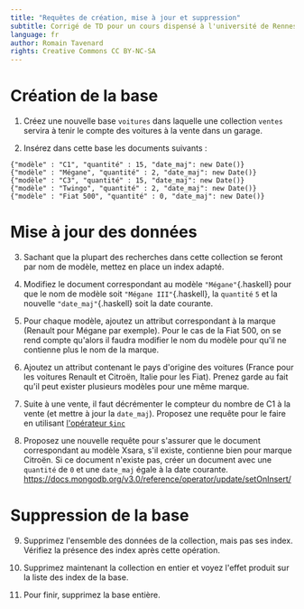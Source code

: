 ```yaml
---
title: "Requêtes de création, mise à jour et suppression"
subtitle: Corrigé de TD pour un cours dispensé à l'université de Rennes 2
language: fr
author: Romain Tavenard
rights: Creative Commons CC BY-NC-SA
---
```


# Création de la base

1. Créez une nouvelle base `voitures` dans laquelle une collection `ventes` servira à tenir le compte des voitures à la vente dans un garage.

2. Insérez dans cette base les documents suivants :

```
{"modèle" : "C1", "quantité" : 15, "date_maj": new Date()}
{"modèle" : "Mégane", "quantité" : 2, "date_maj": new Date()}
{"modèle" : "C3", "quantité" : 15, "date_maj": new Date()}
{"modèle" : "Twingo", "quantité" : 2, "date_maj": new Date()}
{"modèle" : "Fiat 500", "quantité" : 0, "date_maj": new Date()}
```

# Mise à jour des données

3. Sachant que la plupart des recherches dans cette collection se feront par nom de modèle, mettez en place un index adapté.

4. Modifiez le document correspondant au modèle `"Mégane"`{.haskell} pour que le nom de modèle soit `"Mégane III"`{.haskell}, la `quantité` `5` et la nouvelle `"date_maj"`{.haskell} soit la date courante.

5. Pour chaque modèle, ajoutez un attribut correspondant à la marque (Renault pour Mégane par exemple). Pour le cas de la Fiat 500, on se rend compte qu'alors il faudra modifier le nom du modèle pour qu'il ne contienne plus le nom de la marque.

6. Ajoutez un attribut contenant le pays d'origine des voitures (France pour les voitures Renault et Citroën, Italie pour les Fiat). Prenez garde au fait qu'il peut exister plusieurs modèles pour une même marque.

7. Suite à une vente, il faut décrémenter le compteur du nombre de C1 à la vente (et mettre à jour la `date_maj`). Proposez une requête pour le faire en utilisant [l'opérateur `$inc`](https://docs.mongodb.org/v3.0/reference/operator/update/inc/#up._S_inc)

8. Proposez une nouvelle requête pour s'assurer que le document correspondant au modèle Xsara, s'il existe, contienne bien pour marque Citroën. Si ce document n'existe pas, créer un document avec une `quantité` de `0` et une `date_maj` égale à la date courante. <https://docs.mongodb.org/v3.0/reference/operator/update/setOnInsert/>

# Suppression de la base

9. Supprimez l'ensemble des données de la collection, mais pas ses index. Vérifiez la présence des index après cette opération.

10. Supprimez maintenant la collection en entier et voyez l'effet produit sur la liste des index de la base.

11. Pour finir, supprimez la base entière.
